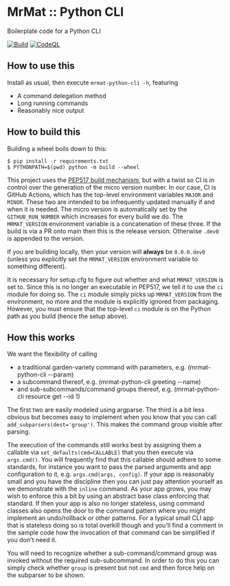 # MrMat :: Python CLI

Boilerplate code for a Python CLI

[![Build](https://github.com/MrMatAP/mrmat-python-cli/actions/workflows/build.yml/badge.svg)](https://github.com/MrMatAP/mrmat-python-cli/actions/workflows/build.yml)
[![CodeQL](https://github.com/MrMatAP/mrmat-python-cli/actions/workflows/codeql.yml/badge.svg)](https://github.com/MrMatAP/mrmat-python-cli/actions/workflows/codeql.yml)

## How to use this

Install as usual, then execute `mrmat-python-cli -h`, featuring

* A command delegation method
* Long running commands
* Reasonably nice output

## How to build this

Building a wheel boils down to this:

```shell
$ pip install -r requirements.txt
$ PYTHONPATH=$(pwd) python -m build --wheel
```

This project uses the [PEP517 build mechanism](https://www.python.org/dev/peps/pep-0517/), but with a twist so CI is in
control over the generation of the micro version number. In our case, CI is GitHub Actions, which has the top-level
environment variables `MAJOR` and `MINOR`. These two are intended to be infrequently updated manually if and when
it is needed. The micro version is automatically set by the `GITHUB_RUN_NUMBER` which increases for every build
we do. The `MRMAT_VERSION` environment variable is a concatenation of these three. If the build is via a PR onto
main then this is the release version. Otherwise `.dev0` is appended to the version.

If you are building locally, then your version will **always** be `0.0.0.dev0` (unless you explicitly set the
`MRMAT_VERSION` environment variable to something different). 

It is necessary for setup.cfg to figure out whether and what `MRMAT_VERSION` is set to. Since this is no longer
an executable in PEP517, we tell it to use the `ci` module for doing so. The `ci` module simply picks up `MRMAT_VERSION`
from the environment, no more and the module is explicitly ignored from packaging. However, you must ensure that
the top-level `ci` module is on the Python path as you build (hence the setup above).

## How this works

We want the flexibility of calling 

* a traditional garden-variety command with parameters, e.g. (mrmat-python-cli --param)
* a subcommand thereof, e.g. (mrmat-python-cli greeting --name)
* and sub-subcommands/command groups thereof, e.g. (mrmat-python-cli resource get --id 1)

The first two are easily modeled using argparse. The third is a bit less obvious but becomes easy to implement
when you know that you can call `add_subparsers(dest='group')`. This makes the command group visible after parsing.

The execution of the commands still works best by assigning them a callable via `set_defaults(cmd=CALLABLE)` that you
then execute via `args.cmd()`. You will frequently find that this callable should adhere to some standards, for instance
you want to pass the parsed arguments and app configuration to it, e.g. `args.cmd(args, config)`. If your app is 
reasonably small and you have the discipline then you can just pay attention yourself as we demonstrate with the
`inline` command. As your app grows, you may wish to enforce this a bit by using an abstract base class enforcing that
standard. If then your app is also no longer stateless, using command classes also opens the door to the command pattern
where you might implement an undo/rollback or other patterns. For a typical small CLI app that is stateless doing so
is total overkill though and you'll find a comment in the sample code how the invocation of that command can be
simplified if you don't need it.

You will need to recognize whether a sub-command/command group was invoked without the required sub-subcommand. In order
to do this you can simply check whether `group` is present but not `cmd` and then force help on the subparser to be
shown.
